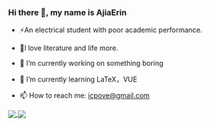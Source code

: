 ### Hi there 👋, my name is AjiaErin
- ⚡An electrical student with poor academic performance.
-  🤝I love literature and life more.

- 🔭 I’m currently working on something boring 
- 🌱 I’m currently learning LaTeX，VUE 
- 📫 How to reach me: icpove@gmail.com 


<a href="https://github.com/gaoajia">
  <img align="center" src="https://github-readme-stats.vercel.app/api?username=gaoajia&&count_private=true&hide=prs&show_icons=true&theme=synthwave" />
</a>

<a href="https://github.com/gaoajia">
  <img align="center" src="https://github-readme-stats.vercel.app/api/top-langs/?username=gaoajia&layout=compact&hide=assembly,html,css&theme=synthwave" />
</a>

